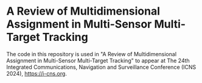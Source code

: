 # A Review of Multidimensional Assignment in Multi-Sensor Multi-Target Tracking

The code in this repository is used in "A Review of Multidimensional Assignment in Multi-Sensor Multi-Target Tracking" to appear at The 24th Integrated Communications, Navigation and Surveillance Conference (ICNS 2024), https://i-cns.org.
